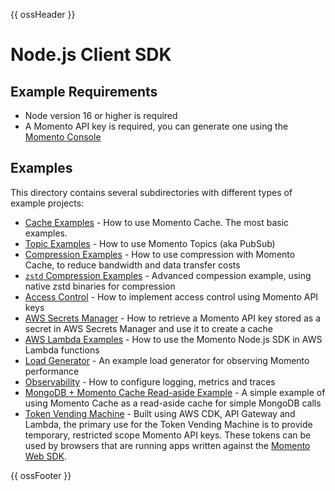 {{ ossHeader }}

# Node.js Client SDK

## Example Requirements

- Node version 16 or higher is required
- A Momento API key is required, you can generate one using the [Momento Console](https://console.gomomento.com)

## Examples

This directory contains several subdirectories with different types of example projects:

- [Cache Examples](./cache) - How to use Momento Cache. The most basic examples.
- [Topic Examples](./topics) - How to use Momento Topics (aka PubSub)
- [Compression Examples](./compression) - How to use compression with Momento Cache, to reduce bandwidth and data transfer costs
- [`zstd` Compression Examples](./compression-zstd) - Advanced compession example, using native zstd binaries for compression
- [Access Control](./access-control) - How to implement access control using Momento API keys
- [AWS Secrets Manager](./aws) - How to retrieve a Momento API key stored as a secret in AWS Secrets Manager and use it to create a cache
- [AWS Lambda Examples](./lambda-examples/) - How to use the Momento Node.js SDK in AWS Lambda functions
- [Load Generator](./load-gen) - An example load generator for observing Momento performance
- [Observability](./observability) - How to configure logging, metrics and traces
- [MongoDB + Momento Cache Read-aside Example](./mongodb-examples/simple-read-aside) - A simple example of using Momento Cache as a read-aside cache for simple MongoDB calls
- [Token Vending Machine](./token-vending-machine) - Built using AWS CDK, API Gateway and Lambda, the primary use for the Token Vending Machine is to provide temporary, restricted scope Momento API keys. These tokens can be used by browsers that are running apps written against the [Momento Web SDK](https://github.com/momentohq/client-sdk-javascript/tree/main/packages/client-sdk-web).

{{ ossFooter }}
